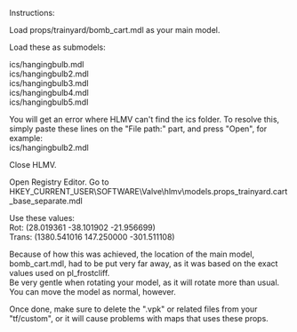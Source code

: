 Instructions:

Load props/trainyard/bomb_cart.mdl as your main model.

Load these as submodels:

ics/hangingbulb.mdl<br>
ics/hangingbulb2.mdl<br>
ics/hangingbulb3.mdl<br>
ics/hangingbulb4.mdl<br>
ics/hangingbulb5.mdl

You will get an error where HLMV can't find the ics folder. To resolve this, simply paste these lines on the "File path:" part, and press "Open", for example:<br>
ics/hangingbulb2.mdl

Close HLMV.

Open Registry Editor.
Go to HKEY_CURRENT_USER\SOFTWARE\Valve\hlmv\models.props_trainyard.cart_base_separate.mdl

Use these values:<br>
Rot: (28.019361 -38.101902 -21.956699)<br>
Trans: (1380.541016 147.250000 -301.511108)

Because of how this was achieved, the location of the main model, bomb_cart.mdl, had to be put very far away, as it was based on the exact values used on pl_frostcliff.<br>
Be very gentle when rotating your model, as it will rotate more than usual. You can move the model as normal, however.

Once done, make sure to delete the ".vpk" or related files from your "tf/custom", or it will cause problems with maps that uses these props.